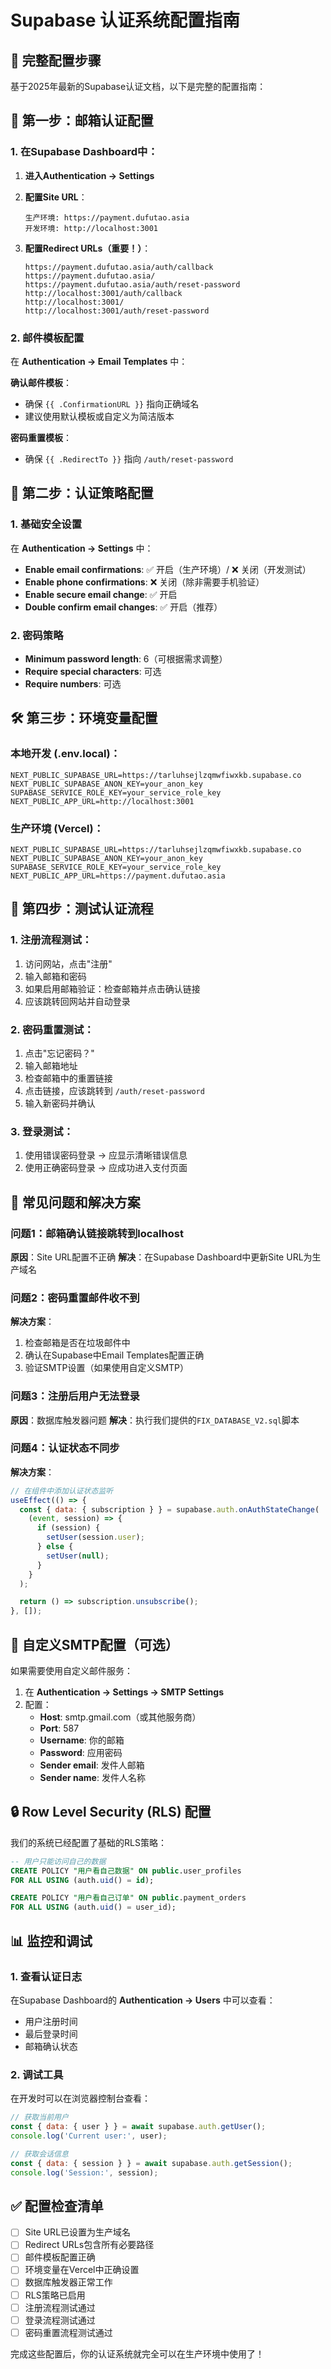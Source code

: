 # Supabase 认证系统配置指南

## 🎯 完整配置步骤

基于2025年最新的Supabase认证文档，以下是完整的配置指南：

## 📧 第一步：邮箱认证配置

### 1. 在Supabase Dashboard中：

1. **进入Authentication → Settings**
2. **配置Site URL**：
   ```
   生产环境: https://payment.dufutao.asia
   开发环境: http://localhost:3001
   ```

3. **配置Redirect URLs（重要！）**：
   ```
   https://payment.dufutao.asia/auth/callback
   https://payment.dufutao.asia/
   https://payment.dufutao.asia/auth/reset-password
   http://localhost:3001/auth/callback
   http://localhost:3001/
   http://localhost:3001/auth/reset-password
   ```

### 2. 邮件模板配置

在 **Authentication → Email Templates** 中：

**确认邮件模板**：
- 确保 `{{ .ConfirmationURL }}` 指向正确域名
- 建议使用默认模板或自定义为简洁版本

**密码重置模板**：
- 确保 `{{ .RedirectTo }}` 指向 `/auth/reset-password`

## 🔐 第二步：认证策略配置

### 1. 基础安全设置

在 **Authentication → Settings** 中：

- **Enable email confirmations**: ✅ 开启（生产环境）/ ❌ 关闭（开发测试）
- **Enable phone confirmations**: ❌ 关闭（除非需要手机验证）
- **Enable secure email change**: ✅ 开启
- **Double confirm email changes**: ✅ 开启（推荐）

### 2. 密码策略

- **Minimum password length**: 6（可根据需求调整）
- **Require special characters**: 可选
- **Require numbers**: 可选

## 🛠️ 第三步：环境变量配置

### 本地开发 (.env.local)：
```env
NEXT_PUBLIC_SUPABASE_URL=https://tarluhsejlzqmwfiwxkb.supabase.co
NEXT_PUBLIC_SUPABASE_ANON_KEY=your_anon_key
SUPABASE_SERVICE_ROLE_KEY=your_service_role_key
NEXT_PUBLIC_APP_URL=http://localhost:3001
```

### 生产环境 (Vercel)：
```env
NEXT_PUBLIC_SUPABASE_URL=https://tarluhsejlzqmwfiwxkb.supabase.co
NEXT_PUBLIC_SUPABASE_ANON_KEY=your_anon_key
SUPABASE_SERVICE_ROLE_KEY=your_service_role_key
NEXT_PUBLIC_APP_URL=https://payment.dufutao.asia
```

## 🧪 第四步：测试认证流程

### 1. 注册流程测试：
1. 访问网站，点击"注册"
2. 输入邮箱和密码
3. 如果启用邮箱验证：检查邮箱并点击确认链接
4. 应该跳转回网站并自动登录

### 2. 密码重置测试：
1. 点击"忘记密码？"
2. 输入邮箱地址
3. 检查邮箱中的重置链接
4. 点击链接，应该跳转到 `/auth/reset-password`
5. 输入新密码并确认

### 3. 登录测试：
1. 使用错误密码登录 → 应显示清晰错误信息
2. 使用正确密码登录 → 应成功进入支付页面

## 🚨 常见问题和解决方案

### 问题1：邮箱确认链接跳转到localhost
**原因**：Site URL配置不正确
**解决**：在Supabase Dashboard中更新Site URL为生产域名

### 问题2：密码重置邮件收不到
**解决方案**：
1. 检查邮箱是否在垃圾邮件中
2. 确认在Supabase中Email Templates配置正确
3. 验证SMTP设置（如果使用自定义SMTP）

### 问题3：注册后用户无法登录
**原因**：数据库触发器问题
**解决**：执行我们提供的`FIX_DATABASE_V2.sql`脚本

### 问题4：认证状态不同步
**解决方案**：
```javascript
// 在组件中添加认证状态监听
useEffect(() => {
  const { data: { subscription } } = supabase.auth.onAuthStateChange(
    (event, session) => {
      if (session) {
        setUser(session.user);
      } else {
        setUser(null);
      }
    }
  );

  return () => subscription.unsubscribe();
}, []);
```

## 📧 自定义SMTP配置（可选）

如果需要使用自定义邮件服务：

1. 在 **Authentication → Settings → SMTP Settings**
2. 配置：
   - **Host**: smtp.gmail.com（或其他服务商）
   - **Port**: 587
   - **Username**: 你的邮箱
   - **Password**: 应用密码
   - **Sender email**: 发件人邮箱
   - **Sender name**: 发件人名称

## 🔒 Row Level Security (RLS) 配置

我们的系统已经配置了基础的RLS策略：

```sql
-- 用户只能访问自己的数据
CREATE POLICY "用户看自己数据" ON public.user_profiles
FOR ALL USING (auth.uid() = id);

CREATE POLICY "用户看自己订单" ON public.payment_orders
FOR ALL USING (auth.uid() = user_id);
```

## 📊 监控和调试

### 1. 查看认证日志
在Supabase Dashboard的 **Authentication → Users** 中可以查看：
- 用户注册时间
- 最后登录时间
- 邮箱确认状态

### 2. 调试工具
在开发时可以在浏览器控制台查看：
```javascript
// 获取当前用户
const { data: { user } } = await supabase.auth.getUser();
console.log('Current user:', user);

// 获取会话信息
const { data: { session } } = await supabase.auth.getSession();
console.log('Session:', session);
```

## ✅ 配置检查清单

- [ ] Site URL已设置为生产域名
- [ ] Redirect URLs包含所有必要路径
- [ ] 邮件模板配置正确
- [ ] 环境变量在Vercel中正确设置
- [ ] 数据库触发器正常工作
- [ ] RLS策略已启用
- [ ] 注册流程测试通过
- [ ] 登录流程测试通过
- [ ] 密码重置流程测试通过

完成这些配置后，你的认证系统就完全可以在生产环境中使用了！
